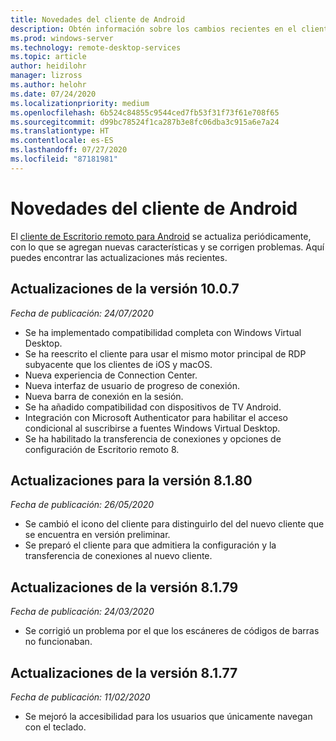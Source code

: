 ```yaml
---
title: Novedades del cliente de Android
description: Obtén información sobre los cambios recientes en el cliente de Escritorio remoto para Android.
ms.prod: windows-server
ms.technology: remote-desktop-services
ms.topic: article
author: heidilohr
manager: lizross
ms.author: helohr
ms.date: 07/24/2020
ms.localizationpriority: medium
ms.openlocfilehash: 6b524c84855c9544ced7fb53f31f73f61e708f65
ms.sourcegitcommit: d99bc78524f1ca287b3e8fc06dba3c915a6e7a24
ms.translationtype: HT
ms.contentlocale: es-ES
ms.lasthandoff: 07/27/2020
ms.locfileid: "87181981"
---
```

# <a name="whats-new-in-the-android-client"></a>Novedades del cliente de Android

El [cliente de Escritorio remoto para Android](remote-desktop-android.md) se actualiza periódicamente, con lo que se agregan nuevas características y se corrigen problemas. Aquí puedes encontrar las actualizaciones más recientes.

## <a name="updates-for-version-1007"></a>Actualizaciones de la versión 10.0.7

*Fecha de publicación: 24/07/2020*

- Se ha implementado compatibilidad completa con Windows Virtual Desktop.
- Se ha reescrito el cliente para usar el mismo motor principal de RDP subyacente que los clientes de iOS y macOS.
- Nueva experiencia de Connection Center.
- Nueva interfaz de usuario de progreso de conexión.
- Nueva barra de conexión en la sesión.
- Se ha añadido compatibilidad con dispositivos de TV Android.
- Integración con Microsoft Authenticator para habilitar el acceso condicional al suscribirse a fuentes Windows Virtual Desktop.
- Se ha habilitado la transferencia de conexiones y opciones de configuración de Escritorio remoto 8.

## <a name="updates-for-version-8180"></a>Actualizaciones para la versión 8.1.80

*Fecha de publicación: 26/05/2020*

- Se cambió el icono del cliente para distinguirlo del del nuevo cliente que se encuentra en versión preliminar.
- Se preparó el cliente para que admitiera la configuración y la transferencia de conexiones al nuevo cliente.

## <a name="updates-for-version-8179"></a>Actualizaciones de la versión 8.1.79

*Fecha de publicación: 24/03/2020*

- Se corrigió un problema por el que los escáneres de códigos de barras no funcionaban.

## <a name="updates-for-version-8177"></a>Actualizaciones de la versión 8.1.77

*Fecha de publicación: 11/02/2020*

- Se mejoró la accesibilidad para los usuarios que únicamente navegan con el teclado.
